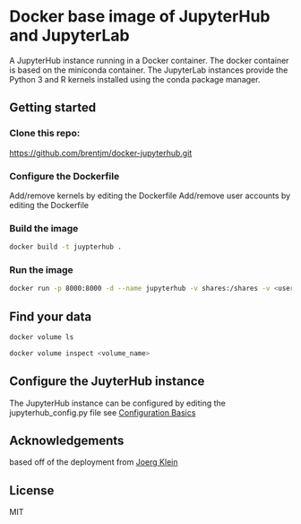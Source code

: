 # Docker base image of JupyterHub and JupyterLab

A JupyterHub instance running in a Docker container. The 
docker container is based on the miniconda container. The JupyterLab
instances provide the Python 3 and R kernels installed using the 
conda package manager.

## Getting started

### Clone this repo: 
https://github.com/brentjm/docker-jupyterhub.git

### Configure the Dockerfile
Add/remove kernels by editing the Dockerfile
Add/remove user accounts by editing the Dockerfile

### Build the image

```bash
docker build -t juypterhub .
```

### Run the image

```bash
docker run -p 8000:8000 -d --name jupyterhub -v shares:/shares -v <username>:/home/<username>/notebooks jupyterhub
```

## Find your data
```bash
docker volume ls
```

```bash
docker volume inspect <volume_name>
```

## Configure the JuyterHub instance
The JupyterHub instance can be configured by editing the jupyterhub_config.py file
see [Configuration Basics](https://jupyterhub.readthedocs.io/en/stable/getting-started/config-basics.html)

## Acknowledgements
based off of the deployment from [Joerg Klein](https://github.com/joergklein/docker-jupyterhub)

## License
MIT
